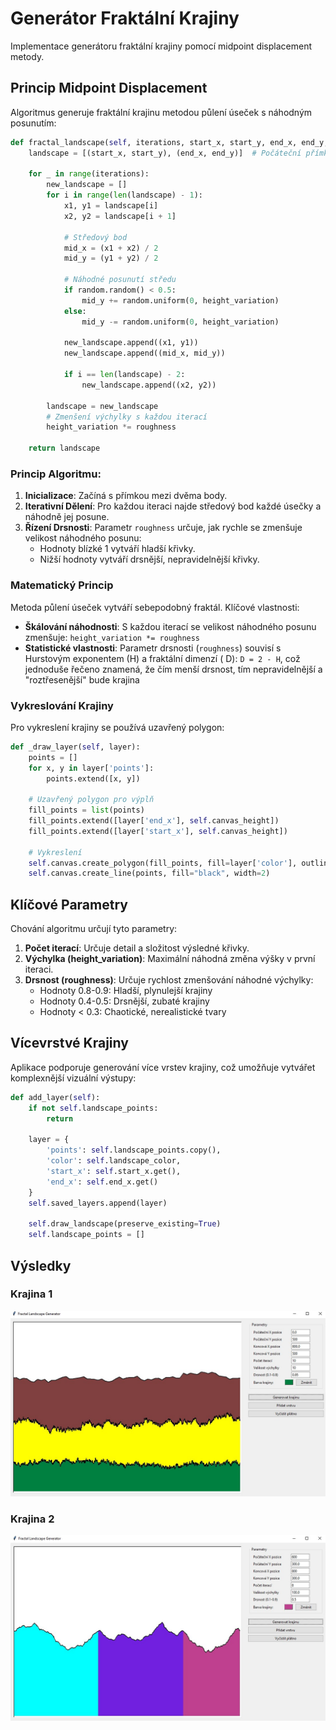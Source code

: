 # Generátor Fraktální Krajiny

Implementace generátoru fraktální krajiny pomocí midpoint displacement metody.

## Princip Midpoint Displacement

Algoritmus generuje fraktální krajinu metodou půlení úseček s náhodným posunutím:

```python
def fractal_landscape(self, iterations, start_x, start_y, end_x, end_y, height_variation, roughness=0.5):
    landscape = [(start_x, start_y), (end_x, end_y)]  # Počáteční přímka

    for _ in range(iterations):
        new_landscape = []
        for i in range(len(landscape) - 1):
            x1, y1 = landscape[i]
            x2, y2 = landscape[i + 1]

            # Středový bod
            mid_x = (x1 + x2) / 2
            mid_y = (y1 + y2) / 2

            # Náhodné posunutí středu
            if random.random() < 0.5:
                mid_y += random.uniform(0, height_variation)
            else:
                mid_y -= random.uniform(0, height_variation)

            new_landscape.append((x1, y1))
            new_landscape.append((mid_x, mid_y))

            if i == len(landscape) - 2:
                new_landscape.append((x2, y2))

        landscape = new_landscape
        # Zmenšení výchylky s každou iterací
        height_variation *= roughness

    return landscape
```

### Princip Algoritmu:

1. **Inicializace**: Začíná s přímkou mezi dvěma body.
2. **Iterativní Dělení**: Pro každou iteraci najde středový bod každé úsečky a náhodně jej posune.
3. **Řízení Drsnosti**: Parametr `roughness` určuje, jak rychle se zmenšuje velikost náhodného posunu:
    - Hodnoty blízké 1 vytváří hladší křivky.
    - Nižší hodnoty vytváří drsnější, nepravidelnější křivky.

### Matematický Princip

Metoda půlení úseček vytváří sebepodobný fraktál. Klíčové vlastnosti:

- **Škálování náhodnosti**: S každou iterací se velikost náhodného posunu zmenšuje: `height_variation *= roughness`
- **Statistické vlastnosti**: Parametr drsnosti (`roughness`) souvisí s Hurstovým exponentem (H) a fraktální dimenzí (
  D): `D = 2 - H`, což jednoduše řečeno znamená, že čím menší drsnost, tím nepravidelnější a "roztřesenější" bude
  krajina

### Vykreslování Krajiny

Pro vykreslení krajiny se používá uzavřený polygon:

```python
def _draw_layer(self, layer):
    points = []
    for x, y in layer['points']:
        points.extend([x, y])

    # Uzavřený polygon pro výplň
    fill_points = list(points)
    fill_points.extend([layer['end_x'], self.canvas_height])
    fill_points.extend([layer['start_x'], self.canvas_height])

    # Vykreslení
    self.canvas.create_polygon(fill_points, fill=layer['color'], outline="")
    self.canvas.create_line(points, fill="black", width=2)
```

## Klíčové Parametry

Chování algoritmu určují tyto parametry:

1. **Počet iterací**: Určuje detail a složitost výsledné křivky.
2. **Výchylka (height_variation)**: Maximální náhodná změna výšky v první iteraci.
3. **Drsnost (roughness)**: Určuje rychlost zmenšování náhodné výchylky:
    - Hodnoty 0.8-0.9: Hladší, plynulejší krajiny
    - Hodnoty 0.4-0.5: Drsnější, zubaté krajiny
    - Hodnoty < 0.3: Chaotické, nerealistické tvary

## Vícevrstvé Krajiny

Aplikace podporuje generování více vrstev krajiny, což umožňuje vytvářet komplexnější vizuální výstupy:

```python
def add_layer(self):
    if not self.landscape_points:
        return

    layer = {
        'points': self.landscape_points.copy(),
        'color': self.landscape_color,
        'start_x': self.start_x.get(),
        'end_x': self.end_x.get()
    }
    self.saved_layers.append(layer)

    self.draw_landscape(preserve_existing=True)
    self.landscape_points = []
```

## Výsledky

### Krajina 1

![Krajina 1](results/first_landscape.jpg)

### Krajina 2

![Krajina 2](results/second_landscape.jpg)